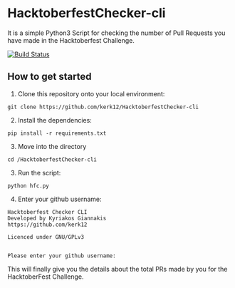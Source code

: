 # HacktoberfestChecker-cli
It is a simple Python3 Script for checking the number of Pull Requests you have made in the Hacktoberfest Challenge.

[![Build Status](https://travis-ci.org/kerk12/HacktoberfestChecker-cli.svg?branch=master)](https://travis-ci.org/kerk12/HacktoberfestChecker-cli)

## How to get started
1. Clone this repository onto your local environment:
```
git clone https://github.com/kerk12/HacktoberfestChecker-cli
```
2. Install the dependencies:
```
pip install -r requirements.txt
```
3. Move into the directory
```
cd /HacktoberfestChecker-cli
```
3. Run the script:
```
python hfc.py
```
4. Enter your github username:

```
Hacktoberfest Checker CLI
Developed by Kyriakos Giannakis
https://github.com/kerk12

Licenced under GNU/GPLv3


Please enter your github username:
```

This will finally give you the details about the total PRs made by you for the HacktoberFest Challenge.
